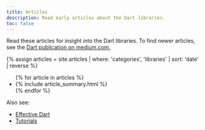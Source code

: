 ```yaml
---
title: Articles
description: Read early articles about the Dart libraries.
toc: false
---
```


Read these articles for insight into the Dart libraries.
To find newer articles, see the
[Dart publication on medium.com.](https://medium.com/dartlang)

<div>
  {% assign articles = site.articles | where: 'categories', 'libraries' | sort: 'date' | reverse %}
  <ul class="nav-list">
    {% for article in articles %}
      <li>{% include article_summary.html %}</li>
    {% endfor %}
  </ul>
</div>

Also see:

* [Effective Dart](/effective-dart)
* [Tutorials](/tutorials)
